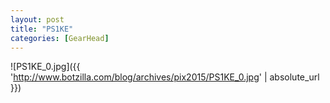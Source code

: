 ```yaml
---
layout: post
title: "PS1KE"
categories: [GearHead]
---
```



![PS1KE_0.jpg]({{ 'http://www.botzilla.com/blog/archives/pix2015/PS1KE_0.jpg' | absolute_url }})


